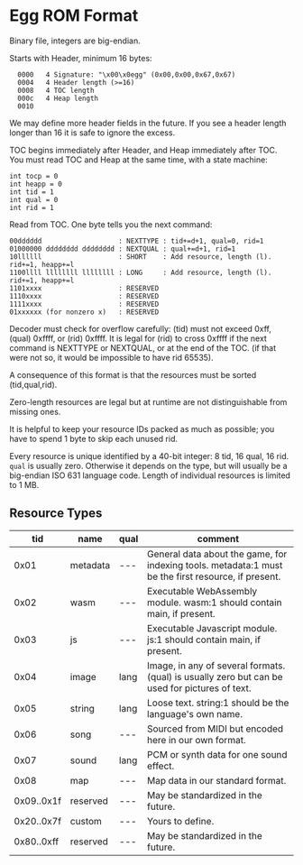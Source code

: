 # Egg ROM Format

Binary file, integers are big-endian.

Starts with Header, minimum 16 bytes:

```
  0000   4 Signature: "\x00\x0egg" (0x00,0x00,0x67,0x67)
  0004   4 Header length (>=16)
  0008   4 TOC length
  000c   4 Heap length
  0010
```
  
We may define more header fields in the future.
If you see a header length longer than 16 it is safe to ignore the excess.

TOC begins immediately after Header, and Heap immediately after TOC.
You must read TOC and Heap at the same time, with a state machine:

```
int tocp = 0
int heapp = 0
int tid = 1
int qual = 0
int rid = 1
```

Read from TOC. One byte tells you the next command:

```
00dddddd                   : NEXTTYPE : tid+=d+1, qual=0, rid=1
01000000 dddddddd dddddddd : NEXTQUAL : qual+=d+1, rid=1
10llllll                   : SHORT    : Add resource, length (l). rid+=1, heapp+=l
1100llll llllllll llllllll : LONG     : Add resource, length (l). rid+=1, heapp+=l
1101xxxx                   : RESERVED
1110xxxx                   : RESERVED
1111xxxx                   : RESERVED
01xxxxxx (for nonzero x)   : RESERVED
```

Decoder must check for overflow carefully: (tid) must not exceed 0xff, (qual) 0xffff, or (rid) 0xffff.
It is legal for (rid) to cross 0xffff if the next command is NEXTTYPE or NEXTQUAL, or at the end of the TOC.
(if that were not so, it would be impossible to have rid 65535).

A consequence of this format is that the resources must be sorted (tid,qual,rid).

Zero-length resources are legal but at runtime are not distinguishable from missing ones.

It is helpful to keep your resource IDs packed as much as possible; you have to spend 1 byte to skip each unused rid.

Every resource is unique identified by a 40-bit integer: 8 tid, 16 qual, 16 rid.
`qual` is usually zero. Otherwise it depends on the type, but will usually be a big-endian ISO 631 language code.
Length of individual resources is limited to 1 MB.

## Resource Types

| tid  | name      | qual      | comment |
|------|-----------|-----------|---------|
| 0x01 | metadata  | ---       | General data about the game, for indexing tools. metadata:1 must be the first resource, if present. |
| 0x02 | wasm      | ---       | Executable WebAssembly module. wasm:1 should contain main, if present. |
| 0x03 | js        | ---       | Executable Javascript module. js:1 should contain main, if present. |
| 0x04 | image     | lang      | Image, in any of several formats. (qual) is usually zero but can be used for pictures of text. |
| 0x05 | string    | lang      | Loose text. string:1 should be the language's own name. |
| 0x06 | song      | ---       | Sourced from MIDI but encoded here in our own format. |
| 0x07 | sound     | lang      | PCM or synth data for one sound effect. |
| 0x08 | map       | ---       | Map data in our standard format. |
| 0x09..0x1f | reserved | ---  | May be standardized in the future. |
| 0x20..0x7f | custom | ---    | Yours to define. |
| 0x80..0xff | reserved | ---  | May be standardized in the future. |
